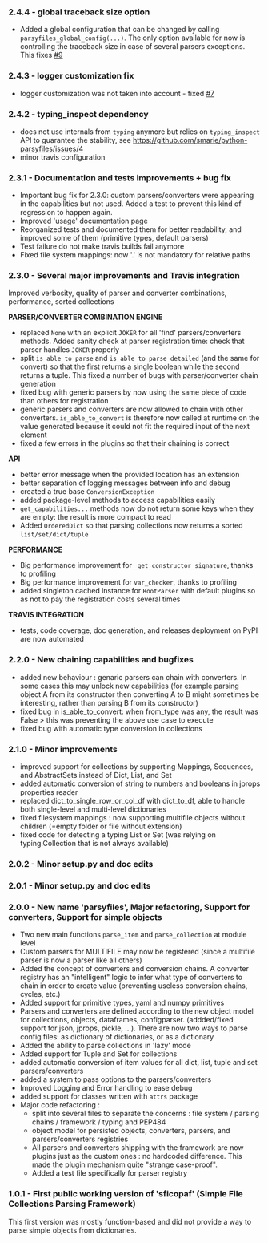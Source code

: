 ### 2.4.4 - global traceback size option

 * Added a global configuration that can be changed by calling `parsyfiles_global_config(...)`. The only option available for now is controlling the traceback size in case of several parsers exceptions. This fixes [#9](https://github.com/smarie/python-parsyfiles/issues/9)

### 2.4.3 - logger customization fix

 * logger customization was not taken into account - fixed [#7](https://github.com/smarie/python-parsyfiles/issues/7)

### 2.4.2 - typing_inspect dependency
 * does not use internals from `typing` anymore but relies on `typing_inspect` API to guarantee the stability, see https://github.com/smarie/python-parsyfiles/issues/4
 * minor travis configuration

### 2.3.1 - Documentation and tests improvements + bug fix

 * Important bug fix for 2.3.0: custom parsers/converters were appearing in the capabilities but not used. Added a test to prevent this kind of regression to happen again.
 * Improved 'usage' documentation page
 * Reorganized tests and documented them for better readability, and improved some of them (primitive types, default parsers)
 * Test failure do not make travis builds fail anymore
 * Fixed file system mappings: now '.' is not mandatory for relative paths

### 2.3.0 - Several major improvements and Travis integration

Improved verbosity, quality of parser and converter combinations, performance, sorted collections

**PARSER/CONVERTER COMBINATION ENGINE**

 * replaced `None` with an explicit `JOKER` for all 'find' parsers/converters methods. Added sanity check at parser registration time: check that parser handles `JOKER` properly
 * split `is_able_to_parse` and `is_able_to_parse_detailed` (and the same for convert) so that the first returns a single boolean while the second returns a tuple. This fixed a number of bugs with parser/converter chain generation
 * fixed bug with generic parsers by now using the same piece of code than others for registration
 * generic parsers and converters are now allowed to chain with other converters. `is_able_to_convert` is therefore now called at runtime on the value generated because it could not fit the required input of the next element
 * fixed a few errors in the plugins so that their chaining is correct

**API**

 * better error message when the provided location has an extension
 * better separation of logging messages between info and debug
 * created a true base `ConversionException`
 * added package-level methods to access capabilities easily
 * `get_capabilities...` methods now do not return some keys when they are empty: the result is more compact to read
 * Added `OrderedDict` so that parsing collections now returns a sorted `list/set/dict/tuple`

**PERFORMANCE**

 * Big performance improvement for `_get_constructor_signature`, thanks to profiling
 * Big performance improvement for `var_checker`, thanks to profiling
 * added singleton cached instance for `RootParser` with default plugins so as not to pay the registration costs several times

**TRAVIS INTEGRATION**
 * tests, code coverage, doc generation, and releases deployment on PyPI are now automated

### 2.2.0 - New chaining capabilities and bugfixes

 * added new behaviour : genaric parsers can chain with converters. In some cases this may unlock new capabilities (for example parsing object A from its constructor then converting A to B might sometimes be interesting, rather than parsing B from its constructor)
 * fixed bug in is_able_to_convert: when from_type was any, the result was False > this was preventing the above use case to execute
 * fixed bug with automatic type conversion in collections

### 2.1.0 - Minor improvements

 * improved support for collections by supporting Mappings, Sequences, and AbstractSets instead of Dict, List, and Set
 * added automatic conversion of string to numbers and booleans in jprops properties reader
 * replaced dict_to_single_row_or_col_df with dict_to_df, able to handle both single-level and multi-level dictionaries
 * fixed filesystem mappings : now supporting multifile objects without children (=empty folder or file without extension)
 * fixed code for detecting a typing List or Set (was relying on typing.Collection that is not always available)

### 2.0.2 - Minor setup.py and doc edits


### 2.0.1 - Minor setup.py and doc edits


### 2.0.0 - New name 'parsyfiles', Major refactoring, Support for converters, Support for simple objects

 * Two new main functions `parse_item` and `parse_collection` at module level
 * Custom parsers for MULTIFILE may now be registered (since a multifile parser is now a parser like all others)
 * Added the concept of converters and conversion chains. A converter registry has an "intelligent" logic to infer what type of converters to chain in order to create value (preventing useless conversion chains, cycles, etc.)
 * Added support for primitive types, yaml and numpy primitives
 * Parsers and converters are defined according to the new object model for collections, objects, dataframes, configparser. (addded/fixed support for json, jprops, pickle, ...). There are now two ways to parse config files: as dictionary of dictionaries, or as a dictionary
 * Added the ability to parse collections in 'lazy' mode
 * Added support for Tuple and Set for collections
 * added automatic conversion of item values for all dict, list, tuple and set parsers/converters
 * added a system to pass options to the parsers/converters
 * Improved Logging and Error handling to ease debug
 * added support for classes written with `attrs` package
 * Major code refactoring :
    * split into several files to separate the concerns : file system / parsing chains / framework / typing and PEP484
    * object model for persisted objects, converters, parsers, and parsers/converters registries
    * All parsers and converters shipping with the framework are now plugins just as the custom ones : no hardcoded difference. This made the plugin mechanism quite "strange case-proof".
    * Added a test file specifically for parser registry

 
### 1.0.1 - First public working version of 'sficopaf' (Simple File Collections Parsing Framework)

This first version was mostly function-based and did not provide a way to parse simple objects from dictionaries.
